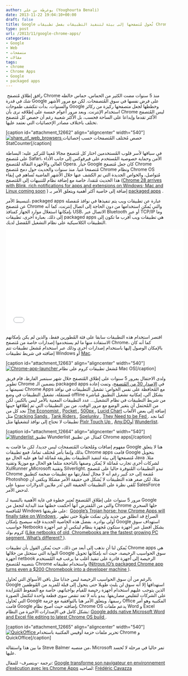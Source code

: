 ```yaml
---
author: يوغرطة بن علي (Youghourta Benali)
date: 2013-11-22 19:04:10+00:00
draft: false
title: Google تُحول مُتصفحها إلى بيئة لتنفيذ التطبيقات بفضل تطبيقات Chrome Apps
type: post
url: /2013/11/google-chrome-apps/
categories:
- Google
- Web
- متصفحات
- مقالات
tags:
- chrome
- Chrome Apps
- Google
- packaged apps
---
```


 رافق إطلاق مُتصفح Chrome منذ 5 سنوات مضت الكثير من الحماس، حماس خالطه شك في قدرة Google على فرض نفسها في سوق المُتصفحات. لكن مع مرور الأشهر والسنوات، بدأت تتكشف طموحات Google وخططها لجعل متصفحها ركيزة من ركائز استخدام الإنترنت. وبعد مرور أعوام خمسة على إطلاقه نرى بأن Chrome ليس المُتصفح الأكثر تقدما وإبداعا على الساحة فحسب، بل الأكثر شعبية رغم أن حصص كل مُتصفح تختلف باختلاف مصادر الإحصائيات التي نعتمد عليها.




[caption id="attachment_12662" align="aligncenter" width="540"][![share_of_web_browsers](https://www.it-scoop.com/wp-content/uploads/2013/11/share_of_web_browsers.jpg)
](https://www.it-scoop.com/wp-content/uploads/2013/11/share_of_web_browsers.jpg) حصص مُختلف المُتصفحات حسب إحصائيات StatCounter[/caption]


في سباقها لأسر قلوب المُستخدمين اختار كل مُتصفح مجالا مُعينا للتركيز عليه: البساطة على مُتصفح Safari، الأمن وحماية خصوصية المُستخدم على فيرفوكس إلى جانب الأداء العالي والأجهزة النقالة لمُتصفح Opera. خيار Google كان جعل مُتصفح Chrome مُتصفحا غنيا. منذ سنوات والحديث حول دمج مُتصفح Chrome ونظام Chrome OS مُتواصل، والخواص الجديدة التي تم الكشف عنها خلال الأشهر الماضية تُساهم في إبقاء هذا الحديث مُتقدا، خاصة مع إضافة نظام للتنبيهات إلى المُتصفح ([Chrome 28 arrives with Blink, rich notifications for apps and extensions on Windows; Mac and Linux coming soon](http://thenextweb.com/google/2013/07/09/chrome-28-arrives-with-rich-notifications-for-apps-and-extensions-on-windows-mac-and-linux-coming-soon/) ) إضافة إلى خاصية أكثر أهمية ويتعلق الأمر بـ [packaged apps](http://blog.chromium.org/2013/02/chrome-app-launcher-developer-preview.html) .




لتبسيط الأمر، packaged apps عبارة عن تطبيقات ويب يتم تنفيذها في نوافذ مُنفصلة عن مُتصفح Chrome والتي يُمكن استخدامها من دون الحاجة إلى اتصال إنترنت، كما أنه بإمكانها استغلال موارد الجهاز كمنافذ USB، الاتصال عبر Bluetooth أو عبر TCP/IP وما إلى ذلك. بعبارة أخرى، تطبيقات packaged apps هي تطبيقات ويب أقرب ما تكون إلى التطبيقات الكلاسيكية على نظام التشغيل المُفضل لديك.




<iframe src="//www.youtube.com/embed/lBUGTVIJVfM" allowfullscreen="allowfullscreen" height="315" frameborder="0" width="560"></iframe>




اقتصر استخدام هذه التطبيقات سابقا على فئة المُطورين فقط، والذين لم يكن بإمكانهم الاستفادة منها ما لم يستخدموا إصدارات خاصة من مُتصفح Chrome، كما أنه كان بالإمكان الوصول إليها باستخدام إصدارات أخرى وذلك عبر استخدام مُشغل تطبيقات تتم إضافته في شريط تطبيقات Windows أو [Mac](http://www.omgchrome.com/chrome-app-launcher-for-mac/).




[caption id="attachment_12663" align="aligncenter" width="540"][![Chrome-app-launcher](https://www.it-scoop.com/wp-content/uploads/2013/11/Chrome-app-launcher.jpg)
](https://www.it-scoop.com/wp-content/uploads/2013/11/Chrome-app-launcher.jpg) مُشغل تطبيقات كروم على نظام Mac OS[/caption]


ولدى الاحتفال بمرور 5 سنوات على إطلاق المُتصفح خلال شهر سبتمبر الفارط، قام فريق تطوير Chrome بتضمين الـ packaged apps في [الإصدار ](http://chrome.blogspot.co.uk/2013/09/a-new-breed-of-chrome-apps.html)[30 ](http://chrome.blogspot.co.uk/2013/09/a-new-breed-of-chrome-apps.html)[من المُتصفح](http://chrome.blogspot.co.uk/2013/09/a-new-breed-of-chrome-apps.html)، وتمت إعادة تسيمتها بـ Chrome Apps مع المُحافظة على نفس الخواص: تشغيل التطبيقات في نوافذ مُستقلة، تشغيل التطبيقات في وضع offline بشكل آلي، إمكانية تشغيل التطبيق مُباشرة من شريط التطبيقات في نظام التشغيل... عدد التطبيقات المعنية بالأمر ليس بالكبير، لكن من المُحتمل أن يتغير الوضع مع مرور الوقت. من بين التطبيقات التي تم إطلاقها حينها نجد كل من [The Economist ](https://chrome.google.com/webstore/detail/the-economist/gebjgjhbjedcomcajgpodjgfjgkepgpl), [Pocket ](https://chrome.google.com/webstore/detail/pocket/mjcnijlhddpbdemagnpefmlkjdagkogk), [500px ](https://chrome.google.com/webstore/detail/500px/egpociadnldbkfkjpmjoaibnbcoeplja), [Lucid Chart](https://chrome.google.com/webstore/detail/lucidchart-diagram-app/djejicklhojeokkfmdelnempiecmdomj) إضافة إلى بعض الألعاب مثل [Cracking Sands ](https://chrome.google.com/webstore/detail/cracking-sands-racing/pnafpgbiiobelphegdbieldnmojicndb/), [Tank Riders ](https://chrome.google.com/webstore/detail/tank-riders/gdmmodjlfegeieihcdcgcalkgmhgmiae), [Spelunky ](https://chrome.google.com/webstore/detail/spelunky-html5/mhagnkphcmpkmabhocgimoncfaihkpof/), [They Need to be Fed ](https://chrome.google.com/webstore/detail/they-need-to-be-fed/madbiikglegjjjgpokagkobjaioeekpd). كما نجد تطبيقات لا تحتاج إلى نوافذ لتشغيلها مثل [Pixlr Touch Up ](https://chrome.google.com/webstore/detail/pixlr-touch-up/jklljiahjgoglchglekebfljnmbaleig/), [Any.DOأ](https://chrome.google.com/webstore/detail/anydo/ocgddccilgpeepgglnlpchkpgamkgmld)و [Wunderlist](https://chrome.google.com/webstore/detail/wunderlist-for-chrome/ojcflmmmcfpacggndoaaflkmcoblhnbh).




[caption id="attachment_12664" align="aligncenter" width="540"][![Wunderlist](https://www.it-scoop.com/wp-content/uploads/2013/11/Wunderlist.jpg)
](https://www.it-scoop.com/wp-content/uploads/2013/11/Wunderlist.jpg) تطبيق Wunderlist كمثال عن تطبيق Chrome apps[/caption]


مفهوم إضافات ومُلحقات المُتصفحات ليس جديدا، لكن ما قامت به Google هنا لا يتعلق بذلك وإنما بأمر مُختلف تماما، فمع تطبيقات Chrome apps قامت Google بتحويل مُتصفحها إلى بيئة لتنفيذ التطبيقات بطريقة مُماثلة لما هو عليه الحال مع Java مثلا. لشركات أخرى تجارب مُماثلة لا يُمكن وصفها بالناجحة مثلما هو الحال مع موزيلا وتقنية XulRunner وMicrosoft وتقنية Silverlight. تبدو التطبيقات المُتوفرة حاليا على مُتصفح Chrome مُقنعة إلى حد كبير رغم أنه لا مجال لمقارنتها مع تطبيقات ضخمة كتطبيق Photoshop مثلا، لكن صغر هذه التطبيقات لا يُشكل في حقيقة الأمر مشكلا ويكفي أن نُلقي نظرة على التطبيقات الخفيفة التي تُدر ملايين الدولارات سنويا على SalesForce لدحض الأمر.




مرور 5 سنوات على إطلاق المُتصفح تُعتبر خطوة في غاية الأهمية بالنسبة لـ Google والتي من المُفترض أنها أحكمت خطتها منذ البداية لتجعل من Chrome حلها السحري لمُنافسة Windows على طريقتها:  [Google’s Trojan horse: how Chrome Apps will finally take on Windows ](http://www.theverge.com/2013/9/5/4696618/google-chrome-apps-chrome-os-windows-os-x-blink). الصراع قد انطلق من جديد ولن نمكث طويلا حتى تظهر أولى بوادره. بفضل هذه الخاصية الجديدة فإنه سيصبح بإمكان Google استهداف سوق حواسيب Netbooks بشكل أفضل عبر أجهزة ستكون مُجهزة بنظام لينكس أو عبر أجهزة كروم بوك ([Like netbooks of old, Chromebooks are the fastest growing PC segment. What’s different? ](http://gigaom.com/2013/07/15/like-netbooks-of-old-chromebooks-are-the-fastest-growing-pc-segment-whats-different/)).




يُمكن لنا أن نذهب إلى أبعد من ذلك، حيث يُمكن القول بأن تطبيقات Chrome apps هي البوابة التي ستحتل من خلالها Google سوق الحواسيب الرخيصة، حيث أنه بإمكانها تحويل أجهزة netbook الرخيصة إلى أجهزة قادرة على تنفيذ أغلب ما يرغب فيه المُستخدم بتنصيبه لمُتصفح Chrome واستخدام تطبيقاته ([Nitrous.IO’s packaged Chrome app turns even a $200 Chromebook into a developer machine ](http://thenextweb.com/apps/2013/09/06/nitrous-ios-packaged-chrome-app-turns-even-a-200-chromebook-into-a-developer-machine/)).




بالرغم من أن سوق الحواسيب الرخيصة ليس جذابا مثل باقي الأسواق التي تُحاول Google استهدافها إلا أنه سوق لن يلبث طويلا حتى يتحول إلى قبلة للمزيد من المُوظفين الذين يتوجب عليهم استخدام أجهزة رخيصة للقيام بواجباتهم، خاصة مع الضغوط المُتزايدة على الشركات لتقليص مصاريفها. يبدو بأنه لا تعد تنقص سوى قطعة واحدة لتكتمل الصورة التي تُحاول Google رسمها، ويتعلق الأمر هنا بالتوافقية مع حزمة Office المكتبية وهو أمر قامت Google بإضافته حيث أصبح نظام Chrome OS يدعم ملفات Word و Excel بشكل كامل في الإصدارات الأخيرة من النظام: [Google adds native Microsoft Word and Excel file editing to latest Chrome OS build ](http://thenextweb.com/google/2013/06/28/google-adds-native-microsoft-word-and-excel-file-editing-to-latest-chrome-os-build/).




[caption id="attachment_12665" align="aligncenter" width="540"][![QuickOffice](https://www.it-scoop.com/wp-content/uploads/2013/11/QuickOffice.jpg)
](https://www.it-scoop.com/wp-content/uploads/2013/11/QuickOffice.jpg) تحرير ملفات حزمة أوفيس المكتبية باستخدام Chrome و QuickOffice[/caption]


ما بين هذا واستقالة Steve Balmer من منصبه، Microsoft تمر حاليا في مرحلة لا تُحسد عليها.




ترجمة -وبتصرف- للمقال: [Google transforme son navigateur en environnement d’exécution avec les Chrome Apps](http://www.interfacesriches.fr/2013/09/09/google-transforme-son-navigateur-en-environnement-dexecution-avec-les-chrome-apps/) لصاحبه: [Frédéric Cavazza](https://twitter.com/FredCavazza‎)

